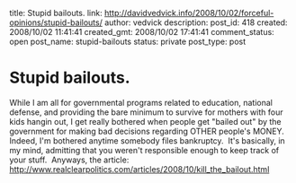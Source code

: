 title: Stupid bailouts.
link: http://davidvedvick.info/2008/10/02/forceful-opinions/stupid-bailouts/
author: vedvick
description: 
post_id: 418
created: 2008/10/02 11:41:41
created_gmt: 2008/10/02 17:41:41
comment_status: open
post_name: stupid-bailouts
status: private
post_type: post

# Stupid bailouts.

While I am all for governmental programs related to education, national defense, and providing the bare minimum to survive for mothers with four kids hangin out, I get really bothered when people get "bailed out" by the government for making bad decisions regarding OTHER people's MONEY.  Indeed, I'm bothered anytime somebody files bankruptcy.  It's basically, in my mind, admitting that you weren't responsible enough to keep track of your stuff.  Anyways, the article: http://www.realclearpolitics.com/articles/2008/10/kill_the_bailout.html